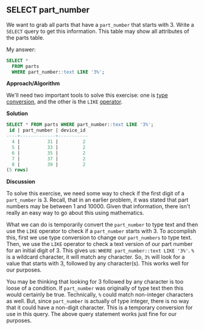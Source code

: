 ## SELECT part_number

We want to grab all parts that have a `part_number` that starts with 3. Write a `SELECT` query to get this information. This table may show all attributes of the parts table.


My answer:
```sql
SELECT *
  FROM parts
  WHERE part_number::text LIKE '3%';
```


**Approach/Algorithm**

We'll need two important tools to solve this exercise: one is [type conversion](https://www.postgresql.org/docs/current/sql-expressions.html#SQL-SYNTAX-TYPE-CASTS), and the other is the `LIKE` [operator](https://launchschool.com/books/sql/read/select_queries#operators).

**Solution**
```sql
SELECT * FROM parts WHERE part_number::text LIKE '3%';
 id | part_number | device_id
----+-------------+-----------
  4 |          31 |         2
  5 |          33 |         2
  6 |          35 |         2
  7 |          37 |         2
  8 |          39 |         2
(5 rows)
```

**Discussion**

To solve this exercise, we need some way to check if the first digit of a `part_number` is 3. Recall, that in an earlier problem, it was stated that part numbers may be between 1 and 10000. Given that information, there isn't really an easy way to go about this using mathematics.

What we can do is temporarily convert the `part_number` to type text and then use the `LIKE` operator to check if a `part_number` starts with 3. To accomplish this, first we use type conversion to change our `part_numbers` to type text. Then, we use the `LIKE` operator to check a text version of our part number for an initial digit of 3. This gives us: `WHERE part_number::text LIKE '3%'`. `%` is a wildcard character, it will match any character. So, `3%` will look for a value that starts with 3, followed by any character(s). This works well for our purposes.

You may be thinking that looking for 3 followed by any character is too loose of a condition. If `part_number` was originally of type text then this would certainly be true. Technically, `%` could match non-integer characters as well. But, since `part_number` is actually of type integer, there is no way that it could have a non-digit character. This is a temporary conversion for use in this query. The above query statement works just fine for our purposes.
